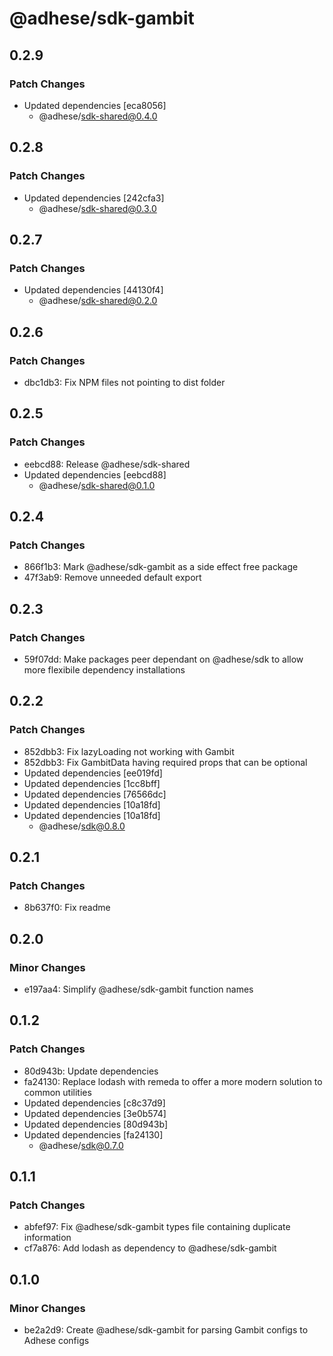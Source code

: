 # @adhese/sdk-gambit

## 0.2.9

### Patch Changes

- Updated dependencies [eca8056]
  - @adhese/sdk-shared@0.4.0

## 0.2.8

### Patch Changes

- Updated dependencies [242cfa3]
  - @adhese/sdk-shared@0.3.0

## 0.2.7

### Patch Changes

- Updated dependencies [44130f4]
  - @adhese/sdk-shared@0.2.0

## 0.2.6

### Patch Changes

- dbc1db3: Fix NPM files not pointing to dist folder

## 0.2.5

### Patch Changes

- eebcd88: Release @adhese/sdk-shared
- Updated dependencies [eebcd88]
  - @adhese/sdk-shared@0.1.0

## 0.2.4

### Patch Changes

- 866f1b3: Mark @adhese/sdk-gambit as a side effect free package
- 47f3ab9: Remove unneeded default export

## 0.2.3

### Patch Changes

- 59f07dd: Make packages peer dependant on @adhese/sdk to allow more flexibile dependency installations

## 0.2.2

### Patch Changes

- 852dbb3: Fix lazyLoading not working with Gambit
- 852dbb3: Fix GambitData having required props that can be optional
- Updated dependencies [ee019fd]
- Updated dependencies [1cc8bff]
- Updated dependencies [76566dc]
- Updated dependencies [10a18fd]
- Updated dependencies [10a18fd]
  - @adhese/sdk@0.8.0

## 0.2.1

### Patch Changes

- 8b637f0: Fix readme

## 0.2.0

### Minor Changes

- e197aa4: Simplify @adhese/sdk-gambit function names

## 0.1.2

### Patch Changes

- 80d943b: Update dependencies
- fa24130: Replace lodash with remeda to offer a more modern solution to common utilities
- Updated dependencies [c8c37d9]
- Updated dependencies [3e0b574]
- Updated dependencies [80d943b]
- Updated dependencies [fa24130]
  - @adhese/sdk@0.7.0

## 0.1.1

### Patch Changes

- abfef97: Fix @adhese/sdk-gambit types file containing duplicate information
- cf7a876: Add lodash as dependency to @adhese/sdk-gambit

## 0.1.0

### Minor Changes

- be2a2d9: Create @adhese/sdk-gambit for parsing Gambit configs to Adhese configs
